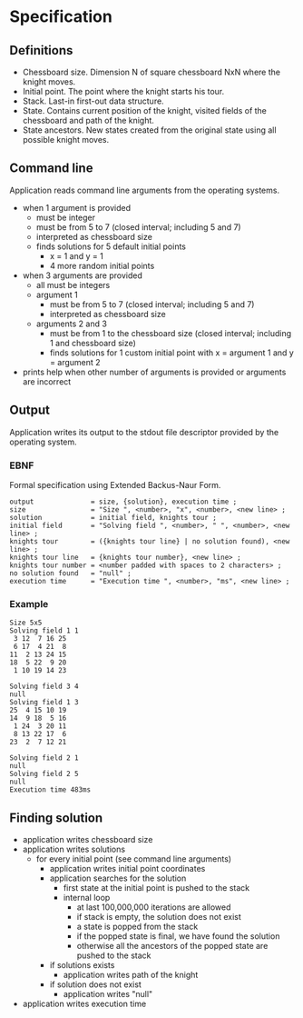 # Specification

## Definitions

- Chessboard size. Dimension N of square chessboard NxN where the knight moves.
- Initial point. The point where the knight starts his tour.
- Stack. Last-in first-out data structure.
- State. Contains current position of the knight, visited fields of the chessboard and path of the knight.
- State ancestors. New states created from the original state using all possible knight moves.

## Command line

Application reads command line arguments from the operating systems.

- when 1 argument is provided
  - must be integer 
  - must be from 5 to 7 (closed interval; including 5 and 7)
  - interpreted as chessboard size
  - finds solutions for 5 default initial points
    - x = 1 and y = 1
    - 4 more random initial points
- when 3 arguments are provided
  - all must be integers
  - argument 1
    - must be from 5 to 7 (closed interval; including 5 and 7)
    - interpreted as chessboard size
  - arguments 2 and 3
    - must be from 1 to the chessboard size (closed interval; including 1 and chessboard size)
    - finds solutions for 1 custom initial point with x = argument 1 and y = argument 2
- prints help when other number of arguments is provided or arguments are incorrect

## Output

Application writes its output to the stdout file descriptor provided by the operating system.

### EBNF

Formal specification using Extended Backus-Naur Form. 

```
output              = size, {solution}, execution time ;
size                = "Size ", <number>, "x", <number>, <new line> ;
solution            = initial field, knights tour ;
initial field       = "Solving field ", <number>, " ", <number>, <new line> ;
knights tour        = ({knights tour line} | no solution found), <new line> ;
knights tour line   = {knights tour number}, <new line> ;
knights tour number = <number padded with spaces to 2 characters> ;
no solution found   = "null" ;
execution time      = "Execution time ", <number>, "ms", <new line> ;
```

### Example

```
Size 5x5
Solving field 1 1
 3 12  7 16 25 
 6 17  4 21  8 
11  2 13 24 15 
18  5 22  9 20 
 1 10 19 14 23 

Solving field 3 4
null
Solving field 1 3
25  4 15 10 19 
14  9 18  5 16 
 1 24  3 20 11 
 8 13 22 17  6 
23  2  7 12 21 

Solving field 2 1
null
Solving field 2 5
null
Execution time 483ms
```

## Finding solution

- application writes chessboard size
- application writes solutions
  - for every initial point (see command line arguments)
    - application writes initial point coordinates
    - application searches for the solution
      - first state at the initial point is pushed to the stack
      - internal loop
        - at last 100,000,000 iterations are allowed 
        - if stack is empty, the solution does not exist
        - a state is popped from the stack
        - if the popped state is final, we have found the solution
        - otherwise all the ancestors of the popped state are pushed to the stack
    - if solutions exists
      - application writes path of the knight
    - if solution does not exist
      - application writes "null"
- application writes execution time
